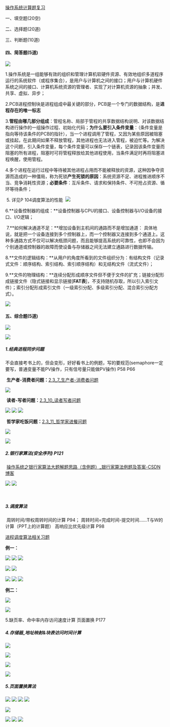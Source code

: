 [操作系统计算题复习](https://blog.csdn.net/weixin_44575911/article/details/112459937)

一、填空题(20空)

二、选择题(20道)

三、判断题(10道)



#### 四、简答题(5道)

![](%E9%A2%98%E5%9E%8B%E9%A2%84%E6%B5%8B/202400042.jpg)

​	1.操作系统是一组能够有效的组织和管理计算机软硬件资源、有效地组织多道程序运行的系统软件（或程序集合），是用户与计算机之间的接口；
​	用户与计算机硬件系统之间的接口、计算机系统资源的管理者、实现了对计算机资源的抽象；
​	并发、共享、虚拟、异步；

​	2.PCB进程控制块是进程组成中最关键的部分，PCB是一个专门的数据结构，是**进程存在的唯一标志**

​	3.**管程由哪几部分组成**：管程名称、局部于管程的共享数据结构说明、对该数据结构进行操作的一组操作过程、初始化代码；
​	**为什么要引入条件变量**：（条件变量是指向等待该条件的PCB的指针），当一个进程调用了管程，又因为某些原因被阻塞或挂起，在此期间如果不释放管程，其他进程也无法进入管程，被迫忙等。为解决这个问题，引入条件变量，每个条件变量可以保存一个链表，记录因该条件变量而阻塞的所有进程，阻塞时可将管程释放给其他进程使用，当条件满足时再将阻塞进程唤醒，使用管程。

​	4.多个进程在运行过程中等待被其他进程占用而不能被释放的资源，这种因争夺资源而造成的一种僵局，称为死锁
​	**产生死锁的原因**：系统资源不足、进程推进顺序不当、竞争消耗性资源；
​	**必要条件**：互斥条件、请求和保持条件、不可抢占资源、循环等待条件；

​	5. 详见P 104调度算法的性能
​    ![](%E9%A2%98%E5%9E%8B%E9%A2%84%E6%B5%8B/LevelLines.jpg)

​	6.**设备控制器的组成：**设备控制器与CPU的接口、设备控制器与I/O设备的接口、I/O逻辑；

​	7.**如何解决通道不足：**增加设备到主机间的通路而不是增加通道：
​	具体地说，就是把一个设备连接到多个控制器上，而一个控制器又连接到多个通道上。
​	这种多通路方式不仅可以解决瓶颈问题，而且能够提高系统的可靠性，也即不会因为个别通道或控制器的故障而使设备与存储器之间无法建立通路进行数据传输。

​	8.**文件的逻辑结构：**从用户的角度所看到的文件组织分为：有结构文件（记录式文件：顺序结构、索引结构、索引顺序结构）和无结构文件（流式文件）；

​	9.**文件的物理结构：**连续分配形成顺序文件但不便于文件的扩充；链接分配形成链接文件（隐式链接和显示链接[**FAT表**]，不支持随机存取，所以引入索引文件）；索引分配形成索引文件（一级索引分配、多级索引分配、混合索引分配方式）。

![](%E9%A2%98%E5%9E%8B%E9%A2%84%E6%B5%8B/cbee8ed76536ac3b6c09bff63d31d38.jpg)







#### 五、综合题(5道)

![](%E9%A2%98%E5%9E%8B%E9%A2%84%E6%B5%8B/IMG_4790(20231219-173152).JPG)

![](%E9%A2%98%E5%9E%8B%E9%A2%84%E6%B5%8B/1333178757.jpg)



##### 	1.经典进程同步问题

​	不会直接考书上的，但会变形，好好看书上的例题，写的要规范(semaphore一定要写，普通变量不能PV操作，只有信号量只能做PV操作)	P58	P66

​	**生产者-消费者问题：**[2.3_7_生产者-消费者问题](https://www.bilibili.com/video/BV1YE411D7nH?p=32&vd_source=4a9105b6623db0bf0a88a08c56388791)

![](%E9%A2%98%E5%9E%8B%E9%A2%84%E6%B5%8B/image-20231221165907514.png)

​	**读者-写者问题：**[2.3_10_读者写者问题](https://www.bilibili.com/video/BV1YE411D7nH?p=35&vd_source=4a9105b6623db0bf0a88a08c56388791)

![](%E9%A2%98%E5%9E%8B%E9%A2%84%E6%B5%8B/image-20231221185555762.png)
![](%E9%A2%98%E5%9E%8B%E9%A2%84%E6%B5%8B/image-20231221190639025.png)
![](%E9%A2%98%E5%9E%8B%E9%A2%84%E6%B5%8B/image-20231221190811080.png)

​	**哲学家吃饭问题：**[2.3_11_哲学家进餐问题](https://www.bilibili.com/video/BV1YE411D7nH?p=36&vd_source=4a9105b6623db0bf0a88a08c56388791)

 ![](%E9%A2%98%E5%9E%8B%E9%A2%84%E6%B5%8B/image-20231221191605078.png)

![](%E9%A2%98%E5%9E%8B%E9%A2%84%E6%B5%8B/image-20231221191946844.png)



##### 	2.银行家算法(安全序列)	P121

​	[操作系统之银行家算法大题解题思路（含例题）_银行家算法例题及答案-CSDN博客](https://blog.csdn.net/qq_41541801/article/details/93765001)

![](%E9%A2%98%E5%9E%8B%E9%A2%84%E6%B5%8B/image-20231220181007595.png)
![](%E9%A2%98%E5%9E%8B%E9%A2%84%E6%B5%8B/%E5%B1%8F%E5%B9%95%E6%88%AA%E5%9B%BE%202023-12-20%20180750.png)

​	

##### 	3.调度算法

​	周转时间/带权周转时间的计算	P94；
​	周转时间=完成时间-提交时间......T与W的计算（PPT上的计算题）
​	高响应比优先级计算	P98

[进程调度算法相关习题](https://blog.csdn.net/low5252/article/details/105481573)

**例一：**

![](%E9%A2%98%E5%9E%8B%E9%A2%84%E6%B5%8B/image-20231220194136851.png)
![](%E9%A2%98%E5%9E%8B%E9%A2%84%E6%B5%8B/image-20231220200102265.png)
![](%E9%A2%98%E5%9E%8B%E9%A2%84%E6%B5%8B/image-20231220200557453.png)


![](%E9%A2%98%E5%9E%8B%E9%A2%84%E6%B5%8B/IMG_ProgressProblem.JPG)
![](%E9%A2%98%E5%9E%8B%E9%A2%84%E6%B5%8B/Pro2.JPG)


![](%E9%A2%98%E5%9E%8B%E9%A2%84%E6%B5%8B/image-20231220194533858.png)
![](%E9%A2%98%E5%9E%8B%E9%A2%84%E6%B5%8B/image-20231220200225150.png)
![](%E9%A2%98%E5%9E%8B%E9%A2%84%E6%B5%8B/image-20231220200816708.png)



**例二：**

![](%E9%A2%98%E5%9E%8B%E9%A2%84%E6%B5%8B/image-20231220200913027.png)

![](%E9%A2%98%E5%9E%8B%E9%A2%84%E6%B5%8B/image-20231220201020378.png)

5.缺页率、命中率内存访问速度计算	页面置换	P177



##### 4.存储器_地址映射&块表访问时间计算

![](%E9%A2%98%E5%9E%8B%E9%A2%84%E6%B5%8B/image-20231221200319562.png)

![](%E9%A2%98%E5%9E%8B%E9%A2%84%E6%B5%8B/image-20231221201020040.png)

![](%E9%A2%98%E5%9E%8B%E9%A2%84%E6%B5%8B/image-20231221201257561.png)

![](%E9%A2%98%E5%9E%8B%E9%A2%84%E6%B5%8B/image-20231221202213962.png)



##### 5.页面置换算法

![](%E9%A2%98%E5%9E%8B%E9%A2%84%E6%B5%8B/image-20231221202344689.png)
![](%E9%A2%98%E5%9E%8B%E9%A2%84%E6%B5%8B/image-20231221202539010.png)
![](%E9%A2%98%E5%9E%8B%E9%A2%84%E6%B5%8B/image-20231221202644315.png)
![](%E9%A2%98%E5%9E%8B%E9%A2%84%E6%B5%8B/image-20231221205050294.png)

![](%E9%A2%98%E5%9E%8B%E9%A2%84%E6%B5%8B/image-20231221202855636.png)

![](%E9%A2%98%E5%9E%8B%E9%A2%84%E6%B5%8B/image-20231221204216447.png)
![](%E9%A2%98%E5%9E%8B%E9%A2%84%E6%B5%8B/image-20231221204228761.png)
![](%E9%A2%98%E5%9E%8B%E9%A2%84%E6%B5%8B/image-20231221204258638.png)
